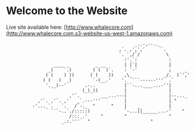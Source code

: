 
# Welcome to the Website

Live site available here: [http://www.whalecore.com](http://www.whalecore.com.s3-website-us-west-1.amazonaws.com)

```
                                                 _..-,--.._
                                           ,`. ,',','      `.
                                           `. `,/`/          \
                                             :'.`:            :
                  ____ _          _ __       | |`|            |
                _(    `.)        ( (  )`.    : `-'            ;     _
               ( (    ) ))      ( (    ))    ,\_            _/.  (`','
              ( (   )  _)        `-(__.'    '.  ```------'''  .`
               '.__)--'       .-..           |``-...____...-''|
                             (_)_))          |                |
                        ,'`.        ___...---|                |--..._
            ,'`. ,'`. ,'   _`.---'''         |                | "
          -'..._`.   `.   /`-._  "      "    |    _           |
                 ```-..`./:::::)             `-...||______...-'    "
                        /:::_.'     "        "                "
                     _.:.'''   "                       "
```
